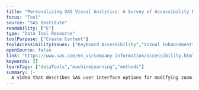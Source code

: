 ```yaml
---
title: "Personalizing SAS Visual Analytics: A Survey of Accessibility Features"
focus: "Tool"
source: "SAS Institute"
readability: ["E"]
type: "Data Tool Resource"
toolPurpose: ["Create Content"]
toolAccessibilityIssues: ["Keyboard Accessibility","Visual Enhancements"]
openSource: false
link: "https://www.sas.com/en_us/company-information/accessibility.html#m=video-sas-visual-analytics"
keywords: []
learnTags: ["dataTools","machineLearning","methods"]
summary: |-
  A video that describes SAS user interface options for modifying zoom, focus indicator, colour inversion, colour contrast, landmarks and keyboard shortcuts.
---
```


